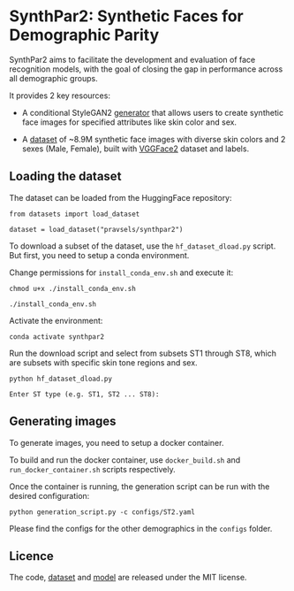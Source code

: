 # SynthPar2: Synthetic Faces for Demographic Parity

SynthPar2 aims to facilitate the development and evaluation of face recognition models, with the goal of closing the gap in performance across all demographic groups.

It provides 2 key resources:

- A conditional StyleGAN2 [generator](https://huggingface.co/pravsels/synthpar2) that allows users to create synthetic face images for specified attributes like skin color and sex.
    
- A [dataset](https://huggingface.co/datasets/pravsels/synthpar2) of ~8.9M synthetic face images with diverse skin colors and 2 sexes (Male, Female), built with [VGGFace2](https://github.com/ox-vgg/vgg_face2) dataset and labels.


## Loading the dataset

The dataset can be loaded from the HuggingFace repository:

```
from datasets import load_dataset

dataset = load_dataset("pravsels/synthpar2")
```

To download a subset of the dataset, use the `hf_dataset_dload.py` script. But first, you need to setup a conda environment. 

Change permissions for `install_conda_env.sh` and execute it:
```
chmod u+x ./install_conda_env.sh

./install_conda_env.sh
```

Activate the environment:
```
conda activate synthpar2
```

Run the download script and select from subsets ST1 through ST8, which are subsets with specific skin tone regions and sex. 
```
python hf_dataset_dload.py

Enter ST type (e.g. ST1, ST2 ... ST8):
```


## Generating images 

To generate images, you need to setup a docker container. 

To build and run the docker container, use `docker_build.sh` and `run_docker_container.sh` scripts respectively.

Once the container is running, the generation script can be run with the desired configuration:
```
python generation_script.py -c configs/ST2.yaml
```

Please find the configs for the other demographics in the `configs` folder. 


## Licence 

The code, [dataset](https://huggingface.co/datasets/pravsels/synthpar2) and [model](https://huggingface.co/pravsels/synthpar2) are released under the MIT license. 

